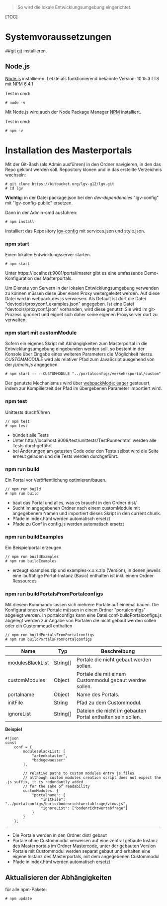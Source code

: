 >So wird die lokale Entwicklungsumgebung eingerichtet.

[TOC]

# Systemvoraussetzungen

##git
[git](http://git-scm.com/) installieren.

## Node.js
[Node.js](http://nodejs.org) installieren. Letzte als funktionierend bekannte Version: 10.15.3 LTS mit NPM 6.4.1

Test in cmd:

```
# node -v
```

Mit Node.js wird auch der Node Package Manager [NPM](http://npmjs.org) installiert.

Test in cmd:

```
# npm -v
```


# Installation des Masterportals
Mit der Git-Bash (als Admin ausführen) in den Ordner navigieren, in den das Repo geklont werden soll.
Repository klonen und in das erstellte Verzeichnis wechseln:
```
# git clone https://bitbucket.org/lgv-g12/lgv.git
# cd lgv
```

**Wichtig**: in der Datei package.json bei den *dev-dependencies* "lgv-config" mit "lgv-config-public" ersetzen.

Dann in der Admin-cmd ausführen:
```
# npm install
```


Installiert das Repository [lgv-config](https://bitbucket.org/lgv-g12/lgv-config) mit services.json und style.json.


### npm start
Einen lokalen Entwicklungsserver starten.

```
# npm start
```

Unter https://localhost:9001/portal/master gibt es eine umfassende Demo-Konfiguration des Masterportals.

Um Dienste von Servern in der lokalen Entwicklungsumgebung verwenden zu können müssen diese über einen Proxy weitergeleitet werden. Auf diese Datei wird in webpack.dev.js verwiesen. Als Default ist dort die Datei "devtools/proxyconf_examples.json" angegeben. Ist eine Datei "devtools/proxyconf.json" vorhanden, wird diese genutzt. Sie wird im git-Prozess ignoriert und eignet sich daher seine eigenen Proxyserver dort zu verwalten. 


### npm start mit customModule
Sofern ein eigenes Skript mit Abhängigkeiten zum Masterportal in die Entwicklungsumgebung eingebunden werden soll, so besteht in der Konsole über Eingabe eines weiteren Parameters die Möglichkeit hierzu. _CUSTOMMODULE_ wird als relativer Pfad zum JavaScript ausgehend von der _js/main.js_ angegeben.

```
# npm start -- --CUSTOMMODULE "../portalconfigs/verkehrsportal/custom"
```

Der genutzte Mechanismus wird über [webpackMode: eager](https://webpack.js.org/api/module-methods) gesteuert, indem zur Kompilierzeit der Pfad im übergebenen Parameter importiert wird.


### npm test
Unittests durchführen

```
// npm test
# npm test
```

- bündelt alle Tests
- Unter http://localhost:9009/test/unittests/TestRunner.html werden alle Tests durchgeführt
- bei Änderungen am getesten Code oder den Tests selbst wird die Seite erneut geladen und die Tests werden durchgeführt.


### npm run build
Ein Portal vor Veröffentlichung optimieren/bauen.

```
// npm run build
# npm run build
```

- baut das Portal und alles, was es braucht in den Ordner dist/
 - Sucht im angegebenen Ordner nach einem customModule mit angegebenem Namen und importiert dieses Skript in den current chunk.
- Pfade in index.html werden automatisch ersetzt
 - Pfade zu Conf in config.js werden automatisch ersetzt


### npm run buildExamples
Ein Beispielportal erzeugen.

```
// npm run buildExamples
# npm run buildExamples
```

- erzeugt examples.zip und examples-x.x.x.zip (Version), in denen jeweils eine lauffähige Portal-Instanz (Basic) enthalten ist inkl. einem Ordner Ressources


### npm run buildPortalsFromPortalconfigs
Mit diesem Kommando lassen sich mehrere Portale auf einemal bauen. Die Konfigurationen der Portale müssen in einem Ordner "portalconfigs" abgelegt werden. In portalconfigs kann eine Datei conf-buildPortalconfigs.js abgelegt werden zur Angabe von Portalen die nicht gebaut werden sollen oder ein Custommoudl enthalten 

```
// npm run buildPortalsFromPortalconfigs
# npm run buildPortalsFromPortalconfigs
```

|Name|Typ|Beschreibung|
|----|---|------------|
|modulesBlackList|String[]|Portale die nicht gebaut werden sollen.|
|customModules|Object|Portale die mit einem Custommodul gebaut werdne sollen.|
|portalname|Object|Name des Portals.|
|initFile|String|Pfad zu dem Custommodul.|
|ignoreList|String[]|Dateien die nicht im gebauten Portal enthalten sein sollen.|


**Beispiel**
```
#!json
const
    conf = {
        modulesBlackList: [
            "artenkataster",
            "badegewaesser"
        ],

        // relative paths to custom modules entry js files
        // although custom modules creation script does not expect the .js suffix, it is redundantly added
        // for the sake of readability
        customModules: {
            "portalname": {
                "initFile": "../portalconfigs/boris/bodenrichtwertabfrage/view.js",
                "ignoreList": ["bodenrichtwertabfrage"]
            }
        }
    };
```
***

- Die Portale werden in den Ordner dist/ gebaut
- Portale ohne Custommodul verweisen auf eine zentral gebaute Instanz des Masterportals im Ordner Mastercode, unter der gebauten Version
- Portale mit Custommodul werden separat gebaut und erhalten eine eigene Instanz des Masterportals, mit dem angegebenen Custommodul
- Pfade in index.html werden automatisch ersetzt


## Aktualisieren der Abhängigkeiten

für alle npm-Pakete:

```
# npm update
```
